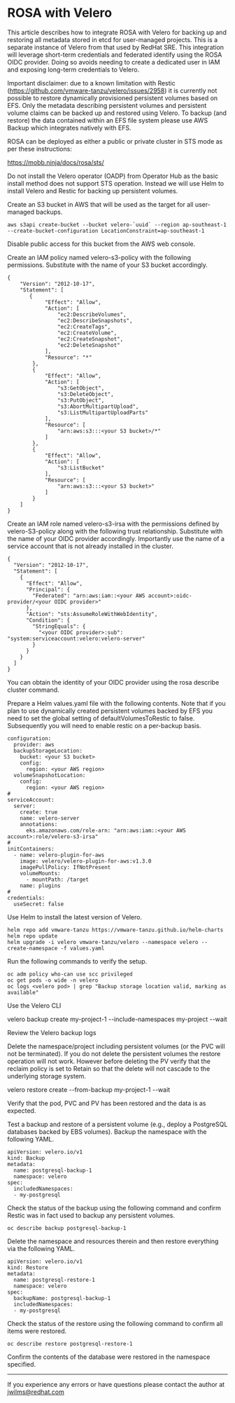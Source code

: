 # ROSA with Velero

This article describes how to integrate ROSA with Velero for backing up and restoring all metadata stored in etcd for user-managed projects. This is a separate instance of Velero from that used by RedHat SRE. This integration will leverage short-term credentials and federated identify using the ROSA OIDC provider. Doing so avoids needing to create a dedicated user in IAM and exposing long-term credentials to Velero.

Important disclaimer: due to a known limitation with Restic (https://github.com/vmware-tanzu/velero/issues/2958) it is currently not possible to restore dynamically provisioned persistent volumes based on EFS. Only the metadata describing persistent volumes and persistent volume claims can be backed up and restored using Velero. To backup (and restore) the data contained within an EFS file system please use AWS Backup which integrates natively with EFS.

ROSA can be deployed as either a public or private cluster in STS mode as per these instructions:

https://mobb.ninja/docs/rosa/sts/

Do not install the Velero operator (OADP) from Operator Hub as the basic install method does not support STS operation. Instead we will use Helm to install Velero and Restic for backing up persistent volumes.

Create an S3 bucket in AWS that will be used as the target for all user-managed backups.

	aws s3api create-bucket --bucket velero-`uuid` --region ap-southeast-1 --create-bucket-configuration LocationConstraint=ap-southeast-1

Disable public access for this bucket from the AWS web console.

Create an IAM policy named velero-s3-policy with the following permissions. Substitute with the name of your S3 bucket accordingly.

	{
	    "Version": "2012-10-17",
	    "Statement": [
	       {
	            "Effect": "Allow",
	            "Action": [
	                "ec2:DescribeVolumes",
	                "ec2:DescribeSnapshots",
	                "ec2:CreateTags",
	                "ec2:CreateVolume",
	                "ec2:CreateSnapshot",
	                "ec2:DeleteSnapshot"
	            ],
	            "Resource": "*"
	        },			
	        {
	            "Effect": "Allow",
	            "Action": [
	                "s3:GetObject",
	                "s3:DeleteObject",
	                "s3:PutObject",
	                "s3:AbortMultipartUpload",
	                "s3:ListMultipartUploadParts"
	            ],
	            "Resource": [
	                "arn:aws:s3:::<your S3 bucket>/*"
	            ]
	        },
	        {
	            "Effect": "Allow",
	            "Action": [
	                "s3:ListBucket"
	            ],
	            "Resource": [
	                "arn:aws:s3:::<your S3 bucket>"
	            ]
	        }
	    ]
	}

Create an IAM role named velero-s3-irsa with the permissions defined by velero-S3-policy along with the following trust relationship. Substitute with the name of your OIDC provider accordingly. Importantly use the name of a service account that is not already installed in the cluster.

	{
	  "Version": "2012-10-17",
	  "Statement": [
	    {
	      "Effect": "Allow",
	      "Principal": {
	        "Federated": "arn:aws:iam::<your AWS account>:oidc-provider/<your OIDC provider>"
	      },
	      "Action": "sts:AssumeRoleWithWebIdentity",
	      "Condition": {
	        "StringEquals": {
	          "<your OIDC provider>:sub": "system:serviceaccount:velero:velero-server"
	        }
	      }
	    }
	  ]
	}

You can obtain the identity of your OIDC provider using the rosa describe cluster command.

Prepare a Helm values.yaml file with the following contents. Note that if you plan to use dynamically created persistent volumes backed by EFS you need to set the global setting of defaultVolumesToRestic to false. Subsequently you will need to enable restic on a per-backup basis.

	configuration:
	  provider: aws
	  backupStorageLocation:
	    bucket: <your S3 bucket>
	    config:
	      region: <your AWS region>
	  volumeSnapshotLocation:
	    config:
	      region: <your AWS region>
	#
	serviceAccount:
	  server:
	    create: true
	    name: velero-server
	    annotations:
	      eks.amazonaws.com/role-arn: "arn:aws:iam::<your AWS account>:role/velero-s3-irsa"
	#
	initContainers:
	  - name: velero-plugin-for-aws
	    image: velero/velero-plugin-for-aws:v1.3.0
	    imagePullPolicy: IfNotPresent
	    volumeMounts:
	      - mountPath: /target
		name: plugins
	#
	credentials:
	  useSecret: false

Use Helm to install the latest version of Velero.

	helm repo add vmware-tanzu https://vmware-tanzu.github.io/helm-charts
	helm repo update
	helm upgrade -i velero vmware-tanzu/velero --namespace velero --create-namespace -f values.yaml

Run the following commands to verify the setup.

	oc adm policy who-can use scc privileged
	oc get pods -o wide -n velero
	oc logs <velero pod> | grep "Backup storage location valid, marking as available"

Use the Velero CLI 

velero backup create my-project-1 --include-namespaces my-project --wait

Review the Velero backup logs

Delete the namespace/project including persistent volumes (or the PVC will not be terminated). If you do not delete the persistent volumes the restore operation will not work. However before deleting the PV verify that the reclaim policy is set to Retain so that the delete will not cascade to the underlying storage system.

velero restore create --from-backup my-project-1 --wait

Verify that the pod, PVC and PV has been restored and the data is as expected.





Test a backup and restore of a persistent volume (e.g., deploy a PostgreSQL databases backed by EBS volumes). Backup the namespace with the following YAML.

	apiVersion: velero.io/v1
	kind: Backup
	metadata:
	  name: postgresql-backup-1
	  namespace: velero
	spec:
	  includedNamespaces:
	  - my-postgresql

Check the status of the backup using the following command and confirm Restic was in fact used to backup any persistent volumes.

	oc describe backup postgresql-backup-1

Delete the namespace and resources therein and then restore everything via the following YAML.

	apiVersion: velero.io/v1
	kind: Restore
	metadata:
	  name: postgresql-restore-1
	  namespace: velero
	spec:
	  backupName: postgresql-backup-1
	  includedNamespaces:
	  - my-postgresql

Check the status of the restore using the following command to confirm all items were restored.

	oc describe restore postgresql-restore-1

Confirm the contents of the database were restored in the namespace specified.

***

If you experience any errors or have questions please contact the author at jwilms@redhat.com

